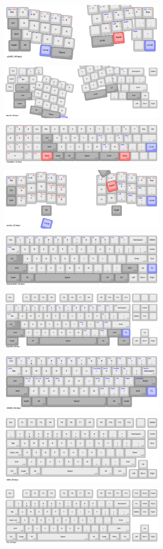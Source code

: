 ![](files/kle/images/alix40.svg)

![](files/kle/images/bear65.svg)

![](files/kle/images/candybar.svg)

![](files/kle/images/corne.svg)

![](files/kle/images/discipline65.svg)

![](files/kle/images/epoch80.svg)

![](files/kle/images/hhkb.svg)

![](files/kle/images/id80.svg)

![](files/kle/images/tkl.svg)

